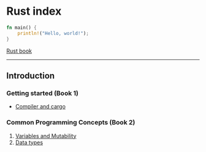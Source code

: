 # Rust index

```Rust
fn main() {
    println!("Hello, world!");
}
```
[Rust book](https://doc.rust-lang.org/book/)

---

## Introduction

### Getting started (Book 1)
- [Compiler and cargo](files/01_Intro.md)

### Common Programming Concepts (Book 2)
1. [Variables and Mutability](files/03-1_Variables.md)
2. [Data types](files/03-2_DataTypes.md)